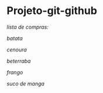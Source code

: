 # Projeto-git-github

_lista de compras:_

*batata*

*cenoura*

*beterraba*

*frango*

*suco de manga*
